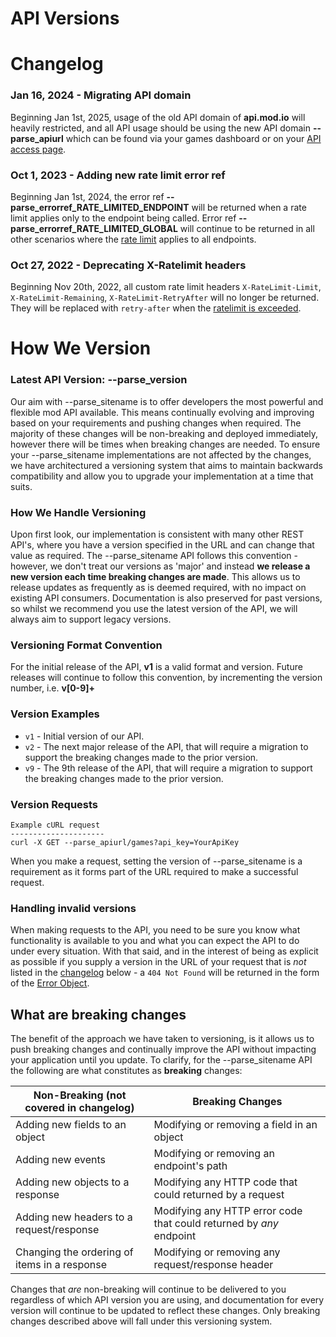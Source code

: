 # API Versions

# Changelog

### Jan 16, 2024 - Migrating API domain

Beginning Jan 1st, 2025, usage of the old API domain of **api.mod.io** will heavily restricted, and all API usage should be using the new API domain **--parse_apiurl** which can be found via your games dashboard or on your [API access page](--parse_siteurl/me/access).

### Oct 1, 2023 - Adding new rate limit error ref

Beginning Jan 1st, 2024, the error ref **--parse_errorref_RATE_LIMITED_ENDPOINT** will be returned when a rate limit applies only to the endpoint being called. Error ref **--parse_errorref_RATE_LIMITED_GLOBAL** will continue to be returned in all other scenarios where the [rate limit](/restapi/rate-limiting/) applies to all endpoints.

### Oct 27, 2022 - Deprecating X-Ratelimit headers

Beginning Nov 20th, 2022, all custom rate limit headers `X-RateLimit-Limit`, `X-RateLimit-Remaining`, `X-RateLimit-RetryAfter` will no longer be returned. They will be replaced with `retry-after` when the [ratelimit is exceeded](/restapi/rate-limiting/).

# How We Version

### Latest API Version: <span class="versionwrap latest">--parse_version</span> 

Our aim with --parse_sitename is to offer developers the most powerful and flexible mod API available. This means continually evolving and improving based on your requirements and pushing changes when required. The majority of these changes will be non-breaking and deployed immediately, however there will be times when breaking changes are needed. To ensure your --parse_sitename implementations are not affected by the changes, we have architectured a versioning system that aims to maintain backwards compatibility and allow you to upgrade your implementation at a time that suits.

### How We Handle Versioning

Upon first look, our implementation is consistent with many other REST API's, where you have a version specified in the URL and can change that value as required. The --parse_sitename API follows this convention - however, we don't treat our versions as 'major' and instead __we release a new version each time breaking changes are made__. This allows us to release updates as frequently as is deemed required, with no impact on existing API consumers. Documentation is also preserved for past versions, so whilst we recommend you use the latest version of the API, we will always aim to support legacy versions.

### Versioning Format Convention

For the initial release of the API, __v1__ is a valid format and version. Future releases will continue to follow this convention, by incrementing the version number, i.e. __v[0-9]+__

### Version Examples

- `v1` - Initial version of our API.
- `v2` - The next major release of the API, that will require a migration to support the breaking changes made to the prior version.
- `v9` - The 9th release of the API, that will require a migration to support the breaking changes made to the prior version.

### Version Requests
```shell
Example cURL request
---------------------
curl -X GET --parse_apiurl/games?api_key=YourApiKey
```

When you make a request, setting the version of --parse_sitename is a requirement as it forms
part of the URL required to make a successful request. 

### Handling invalid versions

When making requests to the API, you need to be sure you know what functionality is available to you
and what you can expect the API to do under every situation. With that said, and in the interest of
being as explicit as possible if you supply a version in the URL of your request that is _not_ listed
in the [changelog](#api-versions) below - a `404 Not Found` will be returned in the form of the [Error Object](/restapiref/#error-object).

## What are breaking changes

The benefit of the approach we have taken to versioning, is it allows us to push breaking changes
and continually improve the API without impacting your application until you update. To clarify, for the --parse_sitename API the following
are what constitutes as __breaking__ changes:

Non-Breaking (not covered in changelog) | Breaking Changes
---------- | ----------  
Adding new fields to an object | Modifying or removing a field in an object
Adding new events | Modifying or removing an endpoint's path
Adding new objects to a response | Modifying any HTTP code that could returned by a request
Adding new headers to a request/response | Modifying any HTTP error code that could returned by _any_ endpoint
Changing the ordering of items in a response | Modifying or removing any request/response header
  
Changes that _are_ non-breaking will continue to be delivered to you regardless of which API version you are using, and documentation for every version will continue to be updated to reflect these changes. Only breaking changes described above will fall under this versioning system.